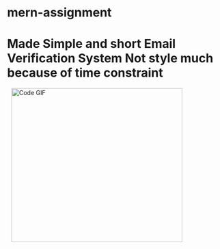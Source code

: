 # mern-assignment

<h1>Made Simple and short Email Verification System Not style much because of time constraint</h1>
<img src="assignment.gif" alt="Code GIF" align="center" width="400px" height="360px" style="margin-left: 10px">

